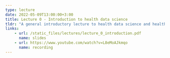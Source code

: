 ```yaml
---
type: lecture
date: 2022-05-09T13:00:00+3:00
title: Lecture 0 - Introduction to health data science
tldr: "A general introductory lecture to health data science and health data science tools."
links: 
    - url: /static_files/lectures/lecture_0_introduction.pdf
      name: slides 
    - url: https://www.youtube.com/watch?v=L8eMoAJkmqo
      name: recording
---
```


